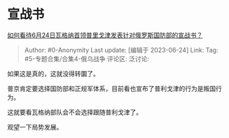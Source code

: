 # 宣战书
[如何看待6月24日瓦格纳首领普里戈津发表针对俄罗斯国防部的宣战书？](https://www.zhihu.com/question/608197317/answer/3087761765)

> Author: #0-Anonymity
> Last update: [编辑于 2023-06-24]
> Link:
> Tag: #5-专题合集/合集4-俄乌战争 
> 评论区:
> 泛讨论:

如果这是真的，这就没得转圜了。

普京肯定要选择国防部和正规军体系，目前看也宣布了普利戈津的行为是叛国行为。

这就要看瓦格纳部队会不会选择跟随普利戈津了。

观望一下局势发展。